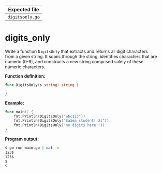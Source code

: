 | Expected file   |
| --------------- |
| `digitsonly.go` |

# digits_only


Write a function `DigitsOnly` that extracts and returns all digit characters from a given string. It scans through the string, identifies characters that are numeric (0-9), and constructs a new string composed solely of these numeric characters.

**Function definition:**

```go
func DigitsOnly(s string) string {

}
```

**Example:**

```go
func main() {
    fmt.Println(DigitsOnly("abc123"))
    fmt.Println(DigitsOnly("Sa1em student! 23"))
    fmt.Println(DigitsOnly("no digits here!"))
}
```

**Program output:**

```sh
$ go run main.go | cat -e
123$
123$
$
$
```
